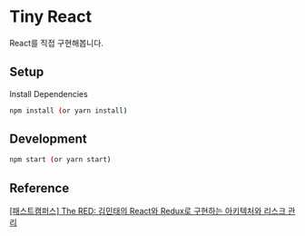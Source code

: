 # Tiny React

React를 직접 구현해봅니다.

## Setup
Install Dependencies
```sh
npm install (or yarn install)
```

## Development
```sh
npm start (or yarn start)
```

## Reference
[[패스트캠퍼스] The RED: 김민태의 React와 Redux로 구현하는 아키텍처와 리스크 관리](https://www.fastcampus.co.kr/dev_red_kmt)
